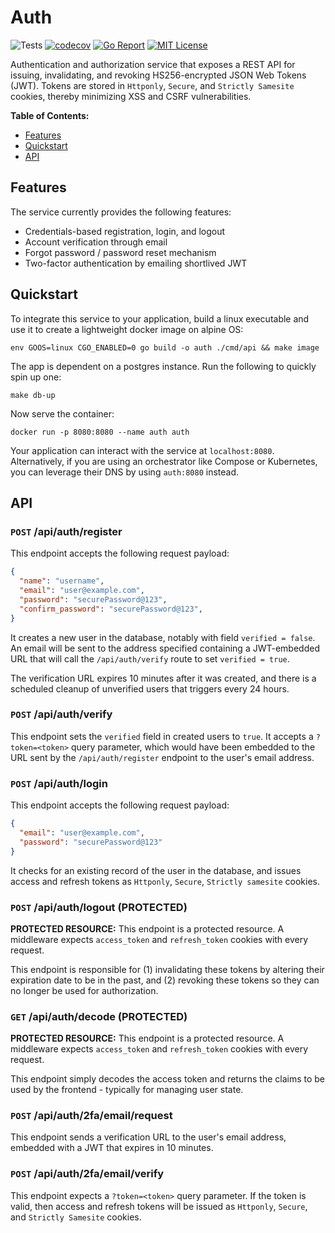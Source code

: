 # Auth

![Tests](https://github.com/abyan-dev/auth/actions/workflows/ci.yaml/badge.svg) [![codecov](https://codecov.io/gh/abyan-dev/auth/graph/badge.svg?token=S679A5TSW7)](https://codecov.io/gh/abyan-dev/auth) [![Go Report](https://goreportcard.com/badge/abyan-dev/auth)](https://goreportcard.com/report/abyan-dev/auth) [![MIT License](https://img.shields.io/badge/license-MIT-blue.svg)](https://github.com/YanSystems/compiler/blob/main/LICENSE)

Authentication and authorization service that exposes a REST API for issuing,  invalidating, and revoking HS256-encrypted JSON Web Tokens (JWT). Tokens are stored in `Httponly`, `Secure`, and `Strictly Samesite` cookies, thereby minimizing XSS and CSRF vulnerabilities. 

**Table of Contents:**

- [Features](#features)
- [Quickstart](#quickstart)
- [API](#api)

## Features

The service currently provides the following features:

- Credentials-based registration, login, and logout
- Account verification through email
- Forgot password / password reset mechanism
- Two-factor authentication by emailing shortlived JWT

## Quickstart

To integrate this service to your application, build a linux executable and use it to create a lightweight docker image on alpine OS:

```
env GOOS=linux CGO_ENABLED=0 go build -o auth ./cmd/api && make image
```

The app is dependent on a postgres instance. Run the following to quickly spin up one: 

```
make db-up
```

Now serve the container:

```
docker run -p 8080:8080 --name auth auth
```

Your application can interact with the service at `localhost:8080`. Alternatively, if you are using an orchestrator like Compose or Kubernetes, you can leverage their DNS by using `auth:8080` instead.

## API

### `POST` /api/auth/register

This endpoint accepts the following request payload:

```json
{
  "name": "username",
  "email": "user@example.com",
  "password": "securePassword@123",
  "confirm_password": "securePassword@123",
}
```

It creates a new user in the database, notably with field `verified = false`. An email will be sent to the address specified containing a JWT-embedded URL that will call the `/api/auth/verify` route to set `verified = true`. 

The verification URL expires 10 minutes after it was created, and there is a scheduled cleanup of unverified users that triggers every 24 hours. 

### `POST` /api/auth/verify

This endpoint sets the `verified` field in created users to `true`. It accepts a `?token=<token>` query parameter, which would have been embedded to the URL sent by the `/api/auth/register` endpoint to the user's email address.

### `POST` /api/auth/login

This endpoint accepts the following request payload:

```json
{
  "email": "user@example.com",
  "password": "securePassword@123"
}
```

It checks for an existing record of the user in the database, and issues access and refresh tokens as `Httponly`, `Secure`, `Strictly samesite` cookies. 

### `POST` /api/auth/logout **(PROTECTED)**

**PROTECTED RESOURCE:** This endpoint is a protected resource. A middleware expects `access_token` and `refresh_token` cookies with every request. 

This endpoint is responsible for (1) invalidating these tokens by altering their expiration date to be in the past, and (2) revoking these tokens so they can no longer be used for authorization.

### `GET` /api/auth/decode **(PROTECTED)**

**PROTECTED RESOURCE:** This endpoint is a protected resource. A middleware expects `access_token` and `refresh_token` cookies with every request. 

This endpoint simply decodes the access token and returns the claims to be used by the frontend - typically for managing user state.

### `POST` /api/auth/2fa/email/request

This endpoint sends a verification URL to the user's email address, embedded with a JWT that expires in 10 minutes.

### `POST` /api/auth/2fa/email/verify

This endpoint expects a `?token=<token>` query parameter. If the token is valid, then access and refresh tokens will be issued as `Httponly`, `Secure`, and `Strictly Samesite` cookies.
